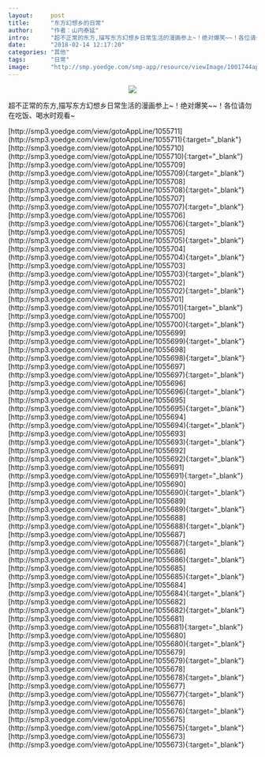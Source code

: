 ```yaml
---
layout:     post
title:      "东方幻想乡的日常"
author:     "作者：山内泰延"
intro:      "超不正常的东方,描写东方幻想乡日常生活的漫画参上~！绝对爆笑~~！各位请勿在吃饭、喝水时观看~"
date:       "2018-02-14 12:17:20"
categories: "其他"
tags:       "日常"
image:      "http://smp.yoedge.com/smp-app/resource/viewImage/1001744appline.png"
---
```

<div style="text-align: center">
<p><img src="http://smp.yoedge.com/smp-app/resource/viewImage/1001744appline.png"/></p>
</div>
<p class="post-meta">
<span>超不正常的东方,描写东方幻想乡日常生活的漫画参上~！绝对爆笑~~！各位请勿在吃饭、喝水时观看~</span>
</p>
[http://smp3.yoedge.com/view/gotoAppLine/1055711](http://smp3.yoedge.com/view/gotoAppLine/1055711){:target="_blank"}
[http://smp3.yoedge.com/view/gotoAppLine/1055710](http://smp3.yoedge.com/view/gotoAppLine/1055710){:target="_blank"}
[http://smp3.yoedge.com/view/gotoAppLine/1055709](http://smp3.yoedge.com/view/gotoAppLine/1055709){:target="_blank"}
[http://smp3.yoedge.com/view/gotoAppLine/1055708](http://smp3.yoedge.com/view/gotoAppLine/1055708){:target="_blank"}
[http://smp3.yoedge.com/view/gotoAppLine/1055707](http://smp3.yoedge.com/view/gotoAppLine/1055707){:target="_blank"}
[http://smp3.yoedge.com/view/gotoAppLine/1055706](http://smp3.yoedge.com/view/gotoAppLine/1055706){:target="_blank"}
[http://smp3.yoedge.com/view/gotoAppLine/1055705](http://smp3.yoedge.com/view/gotoAppLine/1055705){:target="_blank"}
[http://smp3.yoedge.com/view/gotoAppLine/1055704](http://smp3.yoedge.com/view/gotoAppLine/1055704){:target="_blank"}
[http://smp3.yoedge.com/view/gotoAppLine/1055703](http://smp3.yoedge.com/view/gotoAppLine/1055703){:target="_blank"}
[http://smp3.yoedge.com/view/gotoAppLine/1055702](http://smp3.yoedge.com/view/gotoAppLine/1055702){:target="_blank"}
[http://smp3.yoedge.com/view/gotoAppLine/1055701](http://smp3.yoedge.com/view/gotoAppLine/1055701){:target="_blank"}
[http://smp3.yoedge.com/view/gotoAppLine/1055700](http://smp3.yoedge.com/view/gotoAppLine/1055700){:target="_blank"}
[http://smp3.yoedge.com/view/gotoAppLine/1055699](http://smp3.yoedge.com/view/gotoAppLine/1055699){:target="_blank"}
[http://smp3.yoedge.com/view/gotoAppLine/1055698](http://smp3.yoedge.com/view/gotoAppLine/1055698){:target="_blank"}
[http://smp3.yoedge.com/view/gotoAppLine/1055697](http://smp3.yoedge.com/view/gotoAppLine/1055697){:target="_blank"}
[http://smp3.yoedge.com/view/gotoAppLine/1055696](http://smp3.yoedge.com/view/gotoAppLine/1055696){:target="_blank"}
[http://smp3.yoedge.com/view/gotoAppLine/1055695](http://smp3.yoedge.com/view/gotoAppLine/1055695){:target="_blank"}
[http://smp3.yoedge.com/view/gotoAppLine/1055694](http://smp3.yoedge.com/view/gotoAppLine/1055694){:target="_blank"}
[http://smp3.yoedge.com/view/gotoAppLine/1055693](http://smp3.yoedge.com/view/gotoAppLine/1055693){:target="_blank"}
[http://smp3.yoedge.com/view/gotoAppLine/1055692](http://smp3.yoedge.com/view/gotoAppLine/1055692){:target="_blank"}
[http://smp3.yoedge.com/view/gotoAppLine/1055691](http://smp3.yoedge.com/view/gotoAppLine/1055691){:target="_blank"}
[http://smp3.yoedge.com/view/gotoAppLine/1055690](http://smp3.yoedge.com/view/gotoAppLine/1055690){:target="_blank"}
[http://smp3.yoedge.com/view/gotoAppLine/1055689](http://smp3.yoedge.com/view/gotoAppLine/1055689){:target="_blank"}
[http://smp3.yoedge.com/view/gotoAppLine/1055688](http://smp3.yoedge.com/view/gotoAppLine/1055688){:target="_blank"}
[http://smp3.yoedge.com/view/gotoAppLine/1055687](http://smp3.yoedge.com/view/gotoAppLine/1055687){:target="_blank"}
[http://smp3.yoedge.com/view/gotoAppLine/1055686](http://smp3.yoedge.com/view/gotoAppLine/1055686){:target="_blank"}
[http://smp3.yoedge.com/view/gotoAppLine/1055685](http://smp3.yoedge.com/view/gotoAppLine/1055685){:target="_blank"}
[http://smp3.yoedge.com/view/gotoAppLine/1055684](http://smp3.yoedge.com/view/gotoAppLine/1055684){:target="_blank"}
[http://smp3.yoedge.com/view/gotoAppLine/1055682](http://smp3.yoedge.com/view/gotoAppLine/1055682){:target="_blank"}
[http://smp3.yoedge.com/view/gotoAppLine/1055681](http://smp3.yoedge.com/view/gotoAppLine/1055681){:target="_blank"}
[http://smp3.yoedge.com/view/gotoAppLine/1055680](http://smp3.yoedge.com/view/gotoAppLine/1055680){:target="_blank"}
[http://smp3.yoedge.com/view/gotoAppLine/1055679](http://smp3.yoedge.com/view/gotoAppLine/1055679){:target="_blank"}
[http://smp3.yoedge.com/view/gotoAppLine/1055678](http://smp3.yoedge.com/view/gotoAppLine/1055678){:target="_blank"}
[http://smp3.yoedge.com/view/gotoAppLine/1055677](http://smp3.yoedge.com/view/gotoAppLine/1055677){:target="_blank"}
[http://smp3.yoedge.com/view/gotoAppLine/1055676](http://smp3.yoedge.com/view/gotoAppLine/1055676){:target="_blank"}
[http://smp3.yoedge.com/view/gotoAppLine/1055675](http://smp3.yoedge.com/view/gotoAppLine/1055675){:target="_blank"}
[http://smp3.yoedge.com/view/gotoAppLine/1055673](http://smp3.yoedge.com/view/gotoAppLine/1055673){:target="_blank"}


